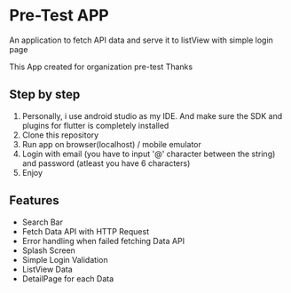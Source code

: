 # Pre-Test APP
An application to fetch API data and serve it to listView with simple login page

This App created for organization pre-test
Thanks

## Step by step
1. Personally, i use android studio as my IDE. And make sure the SDK and plugins for flutter is completely installed
2. Clone this repository
3. Run app on browser(localhost) / mobile emulator
4. Login with email (you have to input '@' character between the string) and password (atleast you have 6 characters)
5. Enjoy

## Features
- Search Bar
- Fetch Data API with HTTP Request
- Error handling when failed fetching Data API
- Splash Screen
- Simple Login Validation
- ListView Data
- DetailPage for each Data
